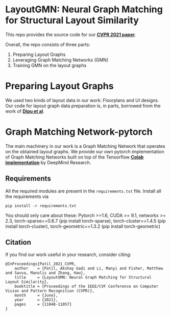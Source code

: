# LayoutGMN: Neural Graph Matching for Structural Layout Similarity
This repo provides the source code for our **[CVPR 2021 paper](https://openaccess.thecvf.com/content/CVPR2021/papers/Patil_LayoutGMN_Neural_Graph_Matching_for_Structural_Layout_Similarity_CVPR_2021_paper.pdf)**.

Overall, the repo consists of three parts:

1) Preparing Layout Graphs
2) Leveraging Graph Matching Networks (GMN)
3) Training GMN on the layout graphs

# Preparing Layout Graphs
We used two kinds of layout data in our work: Floorplans and UI designs.
Our code for layout graph data preparation is, in parts, borrowed from the work of **[Dipu et al](https://github.com/dips4717/gcn-cnn)**.
# Graph Matching Network-pytorch
The main machinery in our work is a Graph Matching Network that operates on the obtained layout graphs. 
We provide our own pytorch implementation of Graph Matching Networks built on top of the Tensorflow **[Colab implementation](https://colab.research.google.com/github/deepmind/deepmind_research/blob/master/graph_matching_networks/graph_matching_networks.ipynb)** by DeepMind Research.

## Requirements
All the required modules are present in the `requirements.txt` file. 
Install all the requirements via

`pip install -r requirements.txt`

You should only care about these:
Pytorch >=1.6, CUDA >= 9.1, networkx >= 2.3, torch-sparse==0.6.7 (pip install torch-sparse), torch-cluster==1.4.5 (pip install torch-cluster), torch-geometric==1.3.2 (pip install torch-geometric)


## Citation
If you find our work useful in your research, consider citing:

```
@InProceedings{Patil_2021_CVPR,
    author    = {Patil, Akshay Gadi and Li, Manyi and Fisher, Matthew and Savva, Manolis and Zhang, Hao},
    title     = {LayoutGMN: Neural Graph Matching for Structural Layout Similarity},
    booktitle = {Proceedings of the IEEE/CVF Conference on Computer Vision and Pattern Recognition (CVPR)},
    month     = {June},
    year      = {2021},
    pages     = {11048-11057}
}
```
